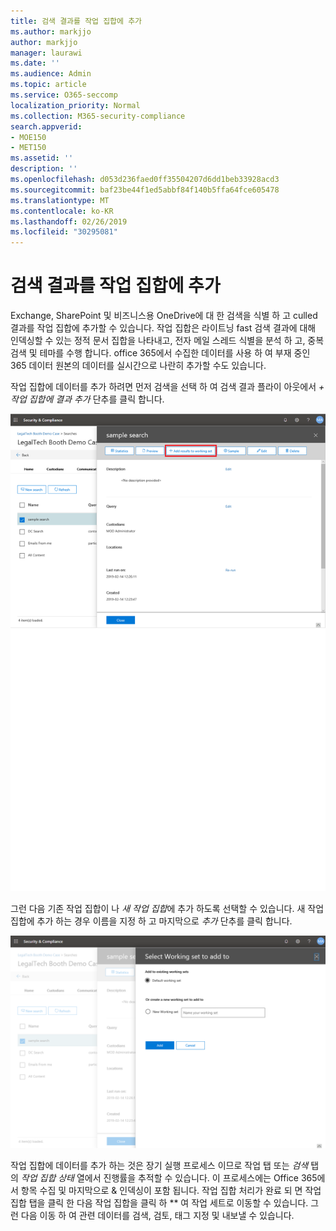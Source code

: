 ```yaml
---
title: 검색 결과를 작업 집합에 추가
ms.author: markjjo
author: markjjo
manager: laurawi
ms.date: ''
ms.audience: Admin
ms.topic: article
ms.service: O365-seccomp
localization_priority: Normal
ms.collection: M365-security-compliance
search.appverid:
- MOE150
- MET150
ms.assetid: ''
description: ''
ms.openlocfilehash: d053d236faed0ff35504207d6dd1beb33928acd3
ms.sourcegitcommit: baf23be44f1ed5abbf84f140b5ffa64fce605478
ms.translationtype: MT
ms.contentlocale: ko-KR
ms.lasthandoff: 02/26/2019
ms.locfileid: "30295081"
---
```

# <a name="add-search-results-to-a-working-set"></a>검색 결과를 작업 집합에 추가

Exchange, SharePoint 및 비즈니스용 OneDrive에 대 한 검색을 식별 하 고 culled 결과를 작업 집합에 추가할 수 있습니다. 작업 집합은 라이트닝 fast 검색 결과에 대해 인덱싱할 수 있는 정적 문서 집합을 나타내고, 전자 메일 스레드 식별을 분석 하 고, 중복 검색 및 테마를 수행 합니다.  office 365에서 수집한 데이터를 사용 하 여 부재 중인 365 데이터 원본의 데이터를 실시간으로 나란히 추가할 수도 있습니다.

작업 집합에 데이터를 추가 하려면 먼저 검색을 선택 하 여 검색 결과 플라이 아웃에서 *+ 작업 집합에 결과 추가* 단추를 클릭 합니다.

![작업 집합에 데이터 추가](../media/c1b4fc00-7a15-4587-b9b0-ce594bb02e4d.png)

그런 다음 기존 작업 집합이 나 *새 작업 집합*에 추가 하도록 선택할 수 있습니다.  새 작업 집합에 추가 하는 경우 이름을 지정 하 고 마지막으로 *추가* 단추를 클릭 합니다.

![작업 집합 선택](../media/e8c6ab51-da8d-4c39-9b21-26bfdf453fb9.png)

작업 집합에 데이터를 추가 하는 것은 장기 실행 프로세스 이므로 작업 탭 또는 *검색* 탭의 *작업 집합 상태* 열에서 진행률을 추적할 수 있습니다.  이 프로세스에는 Office 365에서 항목 수집 및 마지막으로 & 인덱싱이 포함 됩니다.  작업 집합 처리가 완료 되 면 작업 집합 탭을 클릭 한 다음 작업 집합을 클릭 하 ** 여 작업 세트로 이동할 수 있습니다.  그런 다음 이동 하 여 관련 데이터를 검색, 검토, 태그 지정 및 내보낼 수 있습니다.